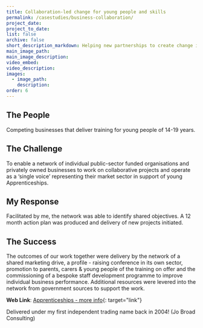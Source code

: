 ```yaml
---
title: Collaboration-led change for young people and skills
permalink: /casestudies/business-collaboration/
project_date:
project_to_date:
list: false
archive: false
short_description_markdown: Helping new partnerships to create change in support of young Apprentices
main_image_path:
main_image_description:
video_embed:
video_description:
images:
  - image_path:
    description:
order: 6
---
```

## The People

Competing businesses that deliver training for young people of 14-19 years.

## The Challenge

To enable a network of individual public-sector funded organisations and privately owned businesses to work on collaborative projects and operate as a ‘single voice’ representing their market sector in support of young Apprenticeships.

## My Response

Facilitated by me, the network was able to identify shared objectives. A 12 month action plan was produced and delivery of new projects initiated.

## The Success

The outcomes of our work together were delivery by the network of a shared marketing drive, a profile - raising conference in its own sector, promotion to parents, carers & young people of the training on offer and the commissioning of a bespoke staff development programme to improve individual business performance. Additional resources were levered into the network from government sources to support the work.

**Web Link**\: [Apprenticeships - more info](https://www.gov.uk/government/topical-events/national-apprenticeship-week-2019/about){: target="link"}

Delivered under my first independent trading name back in 2004\! (Jo Broad Consulting)